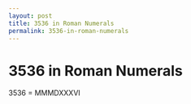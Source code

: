 ```yaml
---
layout: post
title: 3536 in Roman Numerals
permalink: 3536-in-roman-numerals
---
```


# 3536 in Roman Numerals

3536 = MMMDXXXVI
